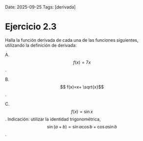 Date: 2025-09-25
Tags: [derivada]

# Ejercicio 2.3

 
Halla la función derivada de cada una de las funciones siguientes, utilizando la definición de derivada:

A.   $$ f(x)=7x$$  .

B.   $$ f(x)=x+ \sqrt{x}$$  .

C.   $$ f(x)=\sin   x$$  . Indicación: utilizar la identidad trigonométrica,  $$\sin  (a+b)=\sin   a \cos  b+ \cos  a\sin   b$$  .

